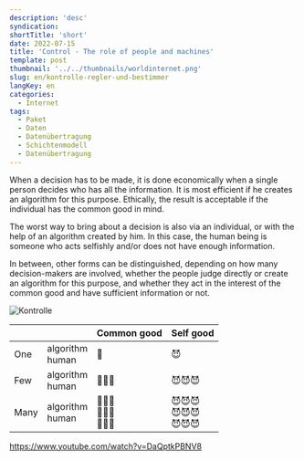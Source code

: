 ```yaml
---
description: 'desc'
syndication:
shortTitle: 'short'
date: 2022-07-15
title: 'Control - The role of people and machines'
template: post
thumbnail: '../../thumbnails/worldinternet.png'
slug: en/kontrolle-regler-und-bestimmer
langKey: en
categories:
  - Internet
tags:
  - Paket
  - Daten
  - Datenübertragung
  - Schichtenmodell
  - Datenübertragung
---
```



When a decision has to be made, it is done economically when a single person decides who has all the information. It is most efficient if he creates an algorithm for this purpose. Ethically, the result is acceptable if the individual has the common good in mind.
 
The worst way to bring about a decision is also via an individual, or with the help of an algorithm created by him. In this case, the human being is someone who acts selfishly and/or does not have enough information.

In between, other forms can be distinguished, depending on how many decision-makers are involved, whether the people judge directly or create an algorithm for this purpose, and whether they act in the interest of the common good and have sufficient information or not.

![Kontrolle](/images/8_1.png)




|         |                       | Common good | Self good   |
| ------- |-----------------------| ------------|-------------|
| One     | algorithm<br>human    |   👼          |     😈      |        
| Few     | algorithm<br>human    |     👼👼👼        |  😈😈😈     |     
| Many    | algorithm<br>human    |   👼👼👼 <br>  👼👼👼 <br>👼👼👼        |   😈😈😈<br>😈😈😈<br>😈😈😈    |




https://www.youtube.com/watch?v=DaQptkPBNV8